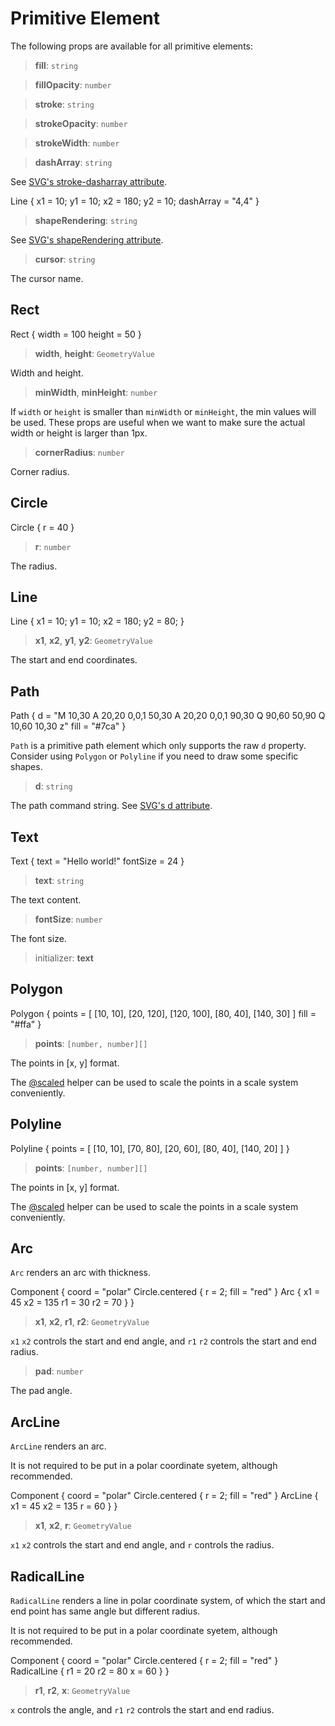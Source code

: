# Primitive Element

The following props are available for all primitive elements:

> **fill**: `string`

> **fillOpacity**: `number`

> **stroke**: `string`

> **strokeOpacity**: `number`

> **strokeWidth**: `number`

> **dashArray**: `string`

See [SVG's stroke-dasharray attribute](https://developer.mozilla.org/en-US/docs/Web/SVG/Attribute/stroke-dasharray).

<div class="demo" data-height="100">
Line {
    x1 = 10; y1 = 10; x2 = 180; y2 = 10;
    dashArray = "4,4"
}
</div>

> **shapeRendering**: `string`

See [SVG's shapeRendering attribute](https://developer.mozilla.org/en-US/docs/Web/SVG/Attribute/shape-rendering).

> **cursor**: `string`

The cursor name.

## Rect

<div class="demo" data-height="100">
Rect {
    width = 100
    height = 50
}
</div>

> **width**, **height**: `GeometryValue`

Width and height.

> **minWidth**, **minHeight**: `number`

If `width` or `height` is smaller than `minWidth` or `minHeight`, the min values will be used.
These props are useful when we want to make sure the actual width or height is larger than 1px.

> **cornerRadius**: `number`

Corner radius.

## Circle

<div class="demo" data-height="100">
Circle {
    r = 40
}
</div>

> **r**: `number`

The radius.

## Line

<div class="demo" data-height="100">
Line {
    x1 = 10; y1 = 10; x2 = 180; y2 = 80;
}
</div>

> **x1**, **x2**, **y1**, **y2**: `GeometryValue`

The start and end coordinates.

## Path

<div class="demo" data-height="100">
Path {
    d = "M 10,30 A 20,20 0,0,1 50,30 A 20,20 0,0,1 90,30 Q 90,60 50,90 Q 10,60 10,30 z"
    fill = "#7ca"
}
</div>

`Path` is a primitive path element which only supports the raw `d` property.
Consider using `Polygon` or `Polyline` if you need to draw some specific shapes.

> **d**: `string`

The path command string. See [SVG's d attribute](https://developer.mozilla.org/en-US/docs/Web/SVG/Attribute/d).

## Text

<div class="demo" data-height="50">
Text {
    text = "Hello world!"
    fontSize = 24
}
</div>

> **text**: `string`

The text content.

> **fontSize**: `number`

The font size.

> initializer: **text**

## Polygon

<div class="demo" data-height="150">
Polygon {
    points = [
        [10, 10],
        [20, 120],
        [120, 100],
        [80, 40],
        [140, 30]
    ]
    fill = "#ffa"
}
</div>

> **points**: `[number, number][]`

The points in [x, y] format.

The [@scaled](ref/helpers#scaled) helper can be used to scale the points in a scale system conveniently.

## Polyline

<div class="demo" data-height="150">
Polyline {
    points = [
        [10, 10],
        [70, 80],
        [20, 60],
        [80, 40],
        [140, 20]
    ]
}
</div>

> **points**: `[number, number][]`

The points in [x, y] format.

The [@scaled](ref/helpers#scaled) helper can be used to scale the points in a scale system conveniently.

## Arc

`Arc` renders an arc with thickness.

<div class="demo" data-height="150">
Component {
    coord = "polar"
    Circle.centered { r = 2; fill = "red" }
    Arc {
        x1 = 45
        x2 = 135
        r1 = 30
        r2 = 70
    }
}
</div>

> **x1**, **x2**, **r1**, **r2**: `GeometryValue`

`x1` `x2` controls the start and end angle, and `r1` `r2` controls the start and end radius.

> **pad**: `number`

The pad angle.

## ArcLine

`ArcLine` renders an arc.

It is not required to be put in a polar coordinate syetem, although recommended.

<div class="demo" data-height="150">
Component {
    coord = "polar"
    Circle.centered { r = 2; fill = "red" }
    ArcLine {
        x1 = 45
        x2 = 135
        r = 60
    }
}
</div>

> **x1**, **x2**, **r**: `GeometryValue`

`x1` `x2` controls the start and end angle, and `r` controls the radius.

## RadicalLine

`RadicalLine` renders a line in polar coordinate system, of which the
start and end point has same angle but different radius.

It is not required to be put in a polar coordinate syetem, although recommended.

<div class="demo" data-height="150">
Component {
    coord = "polar"
    Circle.centered { r = 2; fill = "red" }
    RadicalLine {
        r1 = 20
        r2 = 80
        x = 60
    }
}
</div>

> **r1**, **r2**, **x**: `GeometryValue`

`x` controls the angle, and `r1` `r2` controls the start and end radius.

